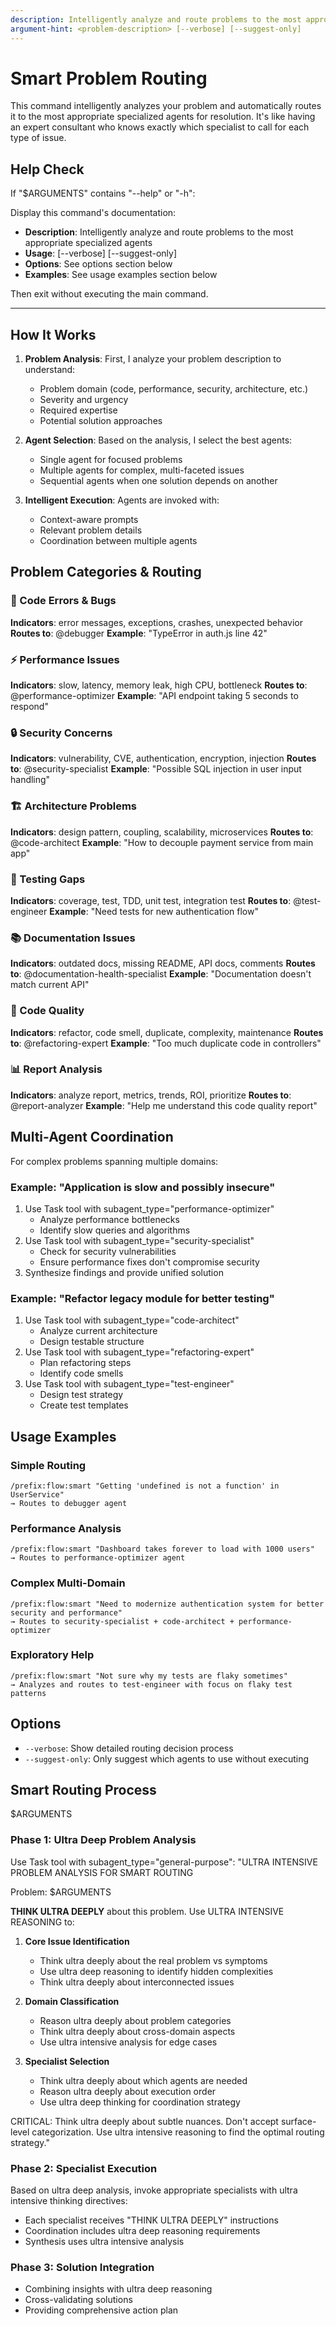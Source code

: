 ```yaml
---
description: Intelligently analyze and route problems to the most appropriate specialized agents
argument-hint: <problem-description> [--verbose] [--suggest-only]
---
```


# Smart Problem Routing

This command intelligently analyzes your problem and automatically routes it to the most appropriate specialized agents for resolution. It's like having an expert consultant who knows exactly which specialist to call for each type of issue.

## Help Check

If "$ARGUMENTS" contains "--help" or "-h":

Display this command's documentation:

- **Description**: Intelligently analyze and route problems to the most appropriate specialized agents
- **Usage**: <problem-description> [--verbose] [--suggest-only]
- **Options**: See options section below
- **Examples**: See usage examples section below

Then exit without executing the main command.

---

## How It Works

1. **Problem Analysis**: First, I analyze your problem description to understand:

   - Problem domain (code, performance, security, architecture, etc.)
   - Severity and urgency
   - Required expertise
   - Potential solution approaches

2. **Agent Selection**: Based on the analysis, I select the best agents:

   - Single agent for focused problems
   - Multiple agents for complex, multi-faceted issues
   - Sequential agents when one solution depends on another

3. **Intelligent Execution**: Agents are invoked with:
   - Context-aware prompts
   - Relevant problem details
   - Coordination between multiple agents

## Problem Categories & Routing

### 🐛 Code Errors & Bugs

**Indicators**: error messages, exceptions, crashes, unexpected behavior
**Routes to**: @debugger
**Example**: "TypeError in auth.js line 42"

### ⚡ Performance Issues

**Indicators**: slow, latency, memory leak, high CPU, bottleneck
**Routes to**: @performance-optimizer
**Example**: "API endpoint taking 5 seconds to respond"

### 🔒 Security Concerns

**Indicators**: vulnerability, CVE, authentication, encryption, injection
**Routes to**: @security-specialist
**Example**: "Possible SQL injection in user input handling"

### 🏗️ Architecture Problems

**Indicators**: design pattern, coupling, scalability, microservices
**Routes to**: @code-architect
**Example**: "How to decouple payment service from main app"

### 🧪 Testing Gaps

**Indicators**: coverage, test, TDD, unit test, integration test
**Routes to**: @test-engineer
**Example**: "Need tests for new authentication flow"

### 📚 Documentation Issues

**Indicators**: outdated docs, missing README, API docs, comments
**Routes to**: @documentation-health-specialist
**Example**: "Documentation doesn't match current API"

### 🔧 Code Quality

**Indicators**: refactor, code smell, duplicate, complexity, maintenance
**Routes to**: @refactoring-expert
**Example**: "Too much duplicate code in controllers"

### 📊 Report Analysis

**Indicators**: analyze report, metrics, trends, ROI, prioritize
**Routes to**: @report-analyzer
**Example**: "Help me understand this code quality report"

## Multi-Agent Coordination

For complex problems spanning multiple domains:

### Example: "Application is slow and possibly insecure"

1. Use Task tool with subagent_type="performance-optimizer"
   - Analyze performance bottlenecks
   - Identify slow queries and algorithms
2. Use Task tool with subagent_type="security-specialist"
   - Check for security vulnerabilities
   - Ensure performance fixes don't compromise security
3. Synthesize findings and provide unified solution

### Example: "Refactor legacy module for better testing"

1. Use Task tool with subagent_type="code-architect"
   - Analyze current architecture
   - Design testable structure
2. Use Task tool with subagent_type="refactoring-expert"
   - Plan refactoring steps
   - Identify code smells
3. Use Task tool with subagent_type="test-engineer"
   - Design test strategy
   - Create test templates

## Usage Examples

### Simple Routing

```
/prefix:flow:smart "Getting 'undefined is not a function' in UserService"
→ Routes to debugger agent
```

### Performance Analysis

```
/prefix:flow:smart "Dashboard takes forever to load with 1000 users"
→ Routes to performance-optimizer agent
```

### Complex Multi-Domain

```
/prefix:flow:smart "Need to modernize authentication system for better security and performance"
→ Routes to security-specialist + code-architect + performance-optimizer
```

### Exploratory Help

```
/prefix:flow:smart "Not sure why my tests are flaky sometimes"
→ Analyzes and routes to test-engineer with focus on flaky test patterns
```

## Options

- `--verbose`: Show detailed routing decision process
- `--suggest-only`: Only suggest which agents to use without executing

## Smart Routing Process

$ARGUMENTS

### Phase 1: Ultra Deep Problem Analysis

Use Task tool with subagent_type="general-purpose":
"ULTRA INTENSIVE PROBLEM ANALYSIS FOR SMART ROUTING

Problem: $ARGUMENTS

**THINK ULTRA DEEPLY** about this problem. Use ULTRA INTENSIVE REASONING to:

1. **Core Issue Identification**
   - Think ultra deeply about the real problem vs symptoms
   - Use ultra deep reasoning to identify hidden complexities
   - Think ultra deeply about interconnected issues

2. **Domain Classification**
   - Reason ultra deeply about problem categories
   - Think ultra deeply about cross-domain aspects
   - Use ultra intensive analysis for edge cases

3. **Specialist Selection**
   - Think ultra deeply about which agents are needed
   - Reason ultra deeply about execution order
   - Use ultra deep thinking for coordination strategy

CRITICAL: Think ultra deeply about subtle nuances. Don't accept surface-level categorization. Use ultra intensive reasoning to find the optimal routing strategy."

### Phase 2: Specialist Execution

Based on ultra deep analysis, invoke appropriate specialists with ultra intensive thinking directives:

- Each specialist receives "THINK ULTRA DEEPLY" instructions
- Coordination includes ultra deep reasoning requirements
- Synthesis uses ultra intensive analysis

### Phase 3: Solution Integration

- Combining insights with ultra deep reasoning
- Cross-validating solutions
- Providing comprehensive action plan

